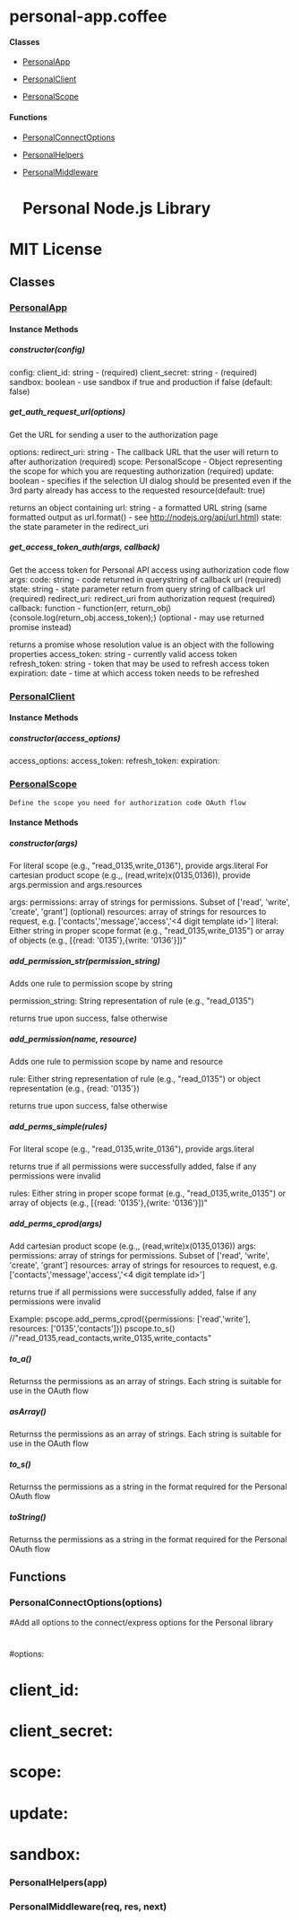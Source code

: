 # personal-app.coffee

#### Classes
  
* [PersonalApp](#PersonalApp)
  
* [PersonalClient](#PersonalClient)
  
* [PersonalScope](#PersonalScope)
  


#### Functions
  
* [PersonalConnectOptions](#PersonalConnectOptions)
  
* [PersonalHelpers](#PersonalHelpers)
  
* [PersonalMiddleware](#PersonalMiddleware)
  



  # Personal Node.js Library
#
# MIT License




## Classes
  
### <a name="PersonalApp">[PersonalApp](PersonalApp)</a>
    
    
    
    
#### Instance Methods          
      
##### <a name="constructor">constructor(config)</a>
config:
    client_id: string - <client id> (required)
    client_secret: string - <client secret> (required)
    sandbox: boolean - use sandbox if true and production if false (default: false)

      
##### <a name="get_auth_request_url">get\_auth\_request\_url(options)</a>
Get the URL for sending a user to the authorization page

options:
    redirect_uri: string - The callback URL that the user will return to after authorization (required)
    scope: PersonalScope - Object representing the scope for which you are requesting authorization (required)
    update: boolean - specifies if the selection UI dialog should be presented even if the 3rd party already has access to the requested resource(default: true)

returns an object containing
    url: string - a formatted URL string (same formatted output as url.format() - see http://nodejs.org/api/url.html) 
    state: the state parameter in the redirect_uri

      
##### <a name="get_access_token_auth">get\_access\_token\_auth(args, callback)</a>
Get the access token for Personal API access using authorization code flow
args:
    code: string - code returned in querystring of callback url (required)
    state: string - state parameter return from query string of callback url (required)
    redirect_uri: redirect_uri from authorization request (required)
callback: function - function(err, return_obj){console.log(return_obj.access_token);} (optional - may use returned promise instead)

returns a promise whose resolution value is an object with the following properties
    access_token: string - currently valid access token
    refresh_token: string - token that may be used to refresh access token
    expiration: date - time at which access token needs to be refreshed

      
    
    
  
### <a name="PersonalClient">[PersonalClient](PersonalClient)</a>
    
    
    
    
#### Instance Methods          
      
##### <a name="constructor">constructor(access_options)</a>
access_options:
    access_token:
    refresh_token:
    expiration: 

      
    
    
  
### <a name="PersonalScope">[PersonalScope](PersonalScope)</a>
    
    Define the scope you need for authorization code OAuth flow

    
    
#### Instance Methods          
      
##### <a name="constructor">constructor(args)</a>
For literal scope (e.g., "read_0135,write_0136"), provide args.literal
For cartesian product scope (e.g.,, (read,write)x(0135,0136)), provide args.permission and args.resources

args:
    permissions: array of strings for permissions. Subset of ['read', 'write', 'create', 'grant'] (optional)
    resources: array of strings for resources to request, e.g. ['contacts','message','access','<4 digit template id>']
    literal: Either string in proper scope format (e.g., "read_0135,write_0135") or array of objects (e.g., [{read: '0135'},{write: '0136'}])"

      
##### <a name="add_permission_str">add\_permission\_str(permission_string)</a>
Adds one rule to permission scope by string

permission_string: String representation of rule (e.g., "read_0135")

returns true upon success, false otherwise

      
##### <a name="add_permission">add\_permission(name, resource)</a>
Adds one rule to permission scope by name and resource

rule: Either string representation of rule (e.g., "read_0135") or object representation (e.g., {read: '0135'})

returns true upon success, false otherwise

      
##### <a name="add_perms_simple">add\_perms\_simple(rules)</a>
For literal scope (e.g., "read_0135,write_0136"), provide args.literal

returns true if all permissions were successfully added, false if any permissions were invalid

rules: Either string in proper scope format (e.g., "read_0135,write_0135") or array of objects (e.g., [{read: '0135'},{write: '0136'}])"

      
##### <a name="add_perms_cprod">add\_perms\_cprod(args)</a>
Add cartesian product scope (e.g.,, (read,write)x(0135,0136))
args:
    permissions: array of strings for permissions. Subset of ['read', 'write', 'create', 'grant']
    resources: array of strings for resources to request, e.g. ['contacts','message','access','<4 digit template id>']

returns true if all permissions were successfully added, false if any permissions were invalid

Example:
    pscope.add_perms_cprod({permissions: ['read','write'], resources: ['0135','contacts']})
    pscope.to_s() //"read_0135,read_contacts,write_0135,write_contacts"

      
##### <a name="to_a">to\_a()</a>
Returnss the permissions as an array of strings.  Each string is suitable for use in the OAuth flow

      
##### <a name="asArray">asArray()</a>
Returnss the permissions as an array of strings.  Each string is suitable for use in the OAuth flow

      
##### <a name="to_s">to\_s()</a>
Returnss the permissions as a string in the format required for the Personal OAuth flow

      
##### <a name="toString">toString()</a>
Returnss the permissions as a string in the format required for the Personal OAuth flow

      
    
    
  



## Functions
  
### <a name="PersonalConnectOptions">PersonalConnectOptions(options)</a>
#Add all options to the connect/express options for the Personal library
#
#options:
#   client_id:
#   client_secret:
#   scope:
#   update: 
#   sandbox:

  
### <a name="PersonalHelpers">PersonalHelpers(app)</a>

  
### <a name="PersonalMiddleware">PersonalMiddleware(req, res, next)</a>

  

